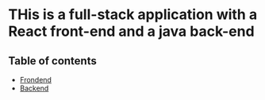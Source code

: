 # THis is a full-stack application with a React front-end and a java back-end

## Table of contents

- [Frondend](./frontend/README.md)
- [Backend](./backend/README.md)
